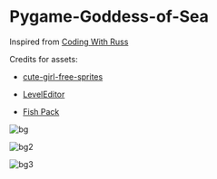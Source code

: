# Pygame-Goddess-of-Sea



Inspired from [Coding With Russ](https://www.youtube.com/channel/UCPrRY0S-VzekrJK7I7F4-Mg)

Credits for assets:
* [cute-girl-free-sprites](https://opengameart.org/content/cute-girl-free-sprites)

* [LevelEditor](https://github.com/russs123/LevelEditor)

* [Fish Pack](https://opengameart.org/content/platformer-characters-1-5-characters)

![bg](https://user-images.githubusercontent.com/80839097/184118121-d9d67db7-6476-4b48-a01f-74fdcdddedaa.png)

![bg2](https://user-images.githubusercontent.com/80839097/184118160-24702f61-e762-4757-952e-e227ed7f9dbf.png)

![bg3](https://user-images.githubusercontent.com/80839097/184118181-7977ba4d-c7f0-4d78-bb73-34fc7c76a920.png)
